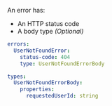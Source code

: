 An error has:

- An HTTP status code
- A body type _(Optional)_

```yaml user.yml
errors:
  UserNotFoundError:
    status-code: 404
    type: UserNotFoundErrorBody

types:
  UserNotFoundErrorBody:
    properties:
      requestedUserId: string
```
